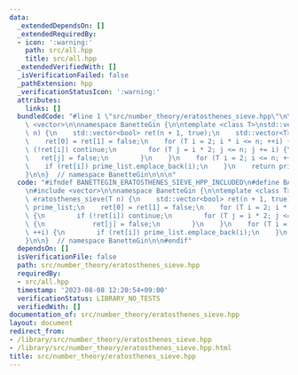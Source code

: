 ```yaml
---
data:
  _extendedDependsOn: []
  _extendedRequiredBy:
  - icon: ':warning:'
    path: src/all.hpp
    title: src/all.hpp
  _extendedVerifiedWith: []
  _isVerificationFailed: false
  _pathExtension: hpp
  _verificationStatusIcon: ':warning:'
  attributes:
    links: []
  bundledCode: "#line 1 \"src/number_theory/eratosthenes_sieve.hpp\"\n\n\n\n#include\
    \ <vector>\n\nnamespace BanetteGin {\n\ntemplate <class T>\nstd::vector<T> eratosthenes_sieve(T\
    \ n) {\n    std::vector<bool> ret(n + 1, true);\n    std::vector<T> prime_list;\n\
    \    ret[0] = ret[1] = false;\n    for (T i = 2; i * i <= n; ++i) {\n        if\
    \ (!ret[i]) continue;\n        for (T j = i * 2; j <= n; j += i) {\n         \
    \   ret[j] = false;\n        }\n    }\n    for (T i = 2; i <= n; ++i) {\n    \
    \    if (ret[i]) prime_list.emplace_back(i);\n    }\n    return prime_list;\n\
    }\n\n}  // namespace BanetteGin\n\n\n"
  code: "#ifndef BANETTEGIN_ERATOSTHENES_SIEVE_HPP_INCLUDED\n#define BANETTEGIN_ERATOSTHENES_SIEVE_HPP_INCLUDED\n\
    \n#include <vector>\n\nnamespace BanetteGin {\n\ntemplate <class T>\nstd::vector<T>\
    \ eratosthenes_sieve(T n) {\n    std::vector<bool> ret(n + 1, true);\n    std::vector<T>\
    \ prime_list;\n    ret[0] = ret[1] = false;\n    for (T i = 2; i * i <= n; ++i)\
    \ {\n        if (!ret[i]) continue;\n        for (T j = i * 2; j <= n; j += i)\
    \ {\n            ret[j] = false;\n        }\n    }\n    for (T i = 2; i <= n;\
    \ ++i) {\n        if (ret[i]) prime_list.emplace_back(i);\n    }\n    return prime_list;\n\
    }\n\n}  // namespace BanetteGin\n\n#endif"
  dependsOn: []
  isVerificationFile: false
  path: src/number_theory/eratosthenes_sieve.hpp
  requiredBy:
  - src/all.hpp
  timestamp: '2023-08-08 12:20:54+09:00'
  verificationStatus: LIBRARY_NO_TESTS
  verifiedWith: []
documentation_of: src/number_theory/eratosthenes_sieve.hpp
layout: document
redirect_from:
- /library/src/number_theory/eratosthenes_sieve.hpp
- /library/src/number_theory/eratosthenes_sieve.hpp.html
title: src/number_theory/eratosthenes_sieve.hpp
---
```

